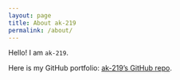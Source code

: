 ```yaml
---
layout: page
title: About ak-219
permalink: /about/
---
```


Hello! I am `ak-219`. 

Here is my GitHub portfolio: [ak-219’s GitHub repo][ak-219-gh]. 

[ak-219-gh]: https://github.com/ak-219